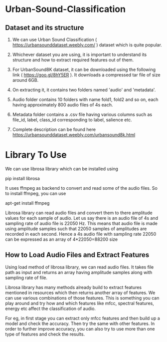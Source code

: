 # Urban-Sound-Classification
## Dataset and its structure
1. We can use Urban Sound Classification ( https://urbansounddataset.weebly.com/ ) dataset which is quite popular.

2. Whichever dataset you are using, it is important to understand its structure and how to extract required features out of them.

3. For UrbanSound8K dataset, it can be downloaded using the following link ( https://goo.gl/8hY5ER ). It downloads a compressed tar file of size around 6GB.

4. On extracting it, it contains two folders named 'audio' and 'metadata'.

5. Audio folder contains 10 folders with name fold1, fold2 and so on, each having approximately 800 audio files of 4s each.

6. Metadata folder contains a .csv file having various columns such as file_id, label, class_id corresponding to label, salience etc.

7. Complete description can be found here https://urbansounddataset.weebly.com/urbansound8k.html

# Library To Use
We can use librosa library which can be installed using

pip install librosa

It uses ffmpeg as backend to convert and read some of the audio files. So to install ffmpeg, you can use

apt-get install ffmpeg

Librosa library can read audio files and convert them to there amplitude values for each sample of audio. Let us say there is an audio file of 4s and sampling rate of audio file is 22050 Hz. This means that audio file is made using amplitude samples such that 22050 samples of amplitudes are recorded in each second. Hence a 4s audio file with sampling rate 22050 can be expressed as an array of 4*22050=88200 size

## How to Load Audio Files and Extract Features
Using load method of librosa library, we can read audio files. It takes file path as input and returns an array having amplitude samples along with sampling rate of file.

Librosa library has many methods already build to extract features mentioned in resources which then returns another array of features. We can use various combinations of those features. This is something you can play around and try how and which features like mfcc, spectral features, energy etc affect the classification of audio.

For eg, in first stage you can extract only mfcc features and then build up a model and check the accuracy. Then try the same with other features. In order to further improve accuracy, you can also try to use more than one type of features and check the results.



